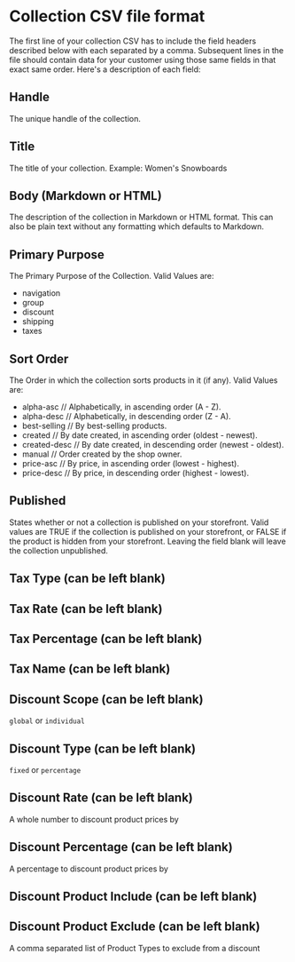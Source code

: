 # Collection CSV file format
The first line of your collection CSV has to include the field headers described below with each separated by a comma. Subsequent lines in the file should contain data for your customer using those same fields in that exact same order. Here's a description of each field:

## Handle
The unique handle of the collection.

## Title
The title of your collection. Example: Women's Snowboards

## Body (Markdown or HTML)
The description of the collection in Markdown or HTML format. This can also be plain text without any formatting which defaults to Markdown.

## Primary Purpose
The Primary Purpose of the Collection. Valid Values are:
* navigation
* group
* discount
* shipping
* taxes

## Sort Order
The Order in which the collection sorts products in it (if any). Valid Values are:
* alpha-asc // Alphabetically, in ascending order (A - Z).
* alpha-desc // Alphabetically, in descending order (Z - A).
* best-selling // By best-selling products.
* created // By date created, in ascending order (oldest - newest).
* created-desc // By date created, in descending order (newest - oldest).
* manual // Order created by the shop owner.
* price-asc // By price, in ascending order (lowest - highest).
* price-desc // By price, in descending order (highest - lowest).

## Published
States whether or not a collection is published on your storefront. Valid values are TRUE if the collection is published on your storefront, or FALSE if the product is hidden from your storefront. Leaving the field blank will leave the collection unpublished.


## Tax Type (can be left blank)

## Tax Rate (can be left blank)

## Tax Percentage (can be left blank)

## Tax Name (can be left blank)

## Discount Scope (can be left blank)
`global` or `individual`

## Discount Type (can be left blank)
`fixed` or `percentage`

## Discount Rate (can be left blank)
A whole number to discount product prices by

## Discount Percentage (can be left blank)
A percentage to discount product prices by

## Discount Product Include (can be left blank)

## Discount Product Exclude (can be left blank)
A comma separated list of Product Types to exclude from a discount

